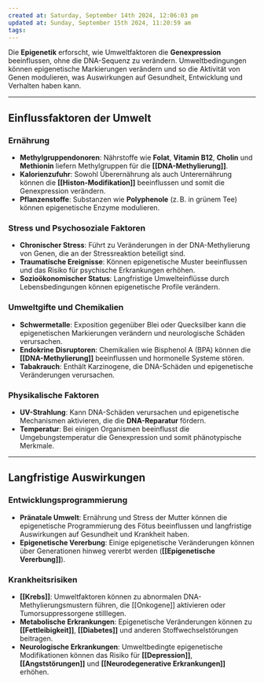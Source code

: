 ```yaml
---
created at: Saturday, September 14th 2024, 12:06:03 pm
updated at: Sunday, September 15th 2024, 11:20:59 am
tags: 
---
```

Die **Epigenetik** erforscht, wie Umweltfaktoren die **Genexpression** beeinflussen, ohne die DNA-Sequenz zu verändern. Umweltbedingungen können epigenetische Markierungen verändern und so die Aktivität von Genen modulieren, was Auswirkungen auf Gesundheit, Entwicklung und Verhalten haben kann.

---

## Einflussfaktoren der Umwelt

### Ernährung

- **Methylgruppendonoren**: Nährstoffe wie **Folat**, **Vitamin B12**, **Cholin** und **Methionin** liefern Methylgruppen für die **[[DNA-Methylierung]]**.
- **Kalorienzufuhr**: Sowohl Überernährung als auch Unterernährung können die **[[Histon-Modifikation]]** beeinflussen und somit die Genexpression verändern.
- **Pflanzenstoffe**: Substanzen wie **Polyphenole** (z. B. in grünem Tee) können epigenetische Enzyme modulieren.

### Stress und Psychosoziale Faktoren

- **Chronischer Stress**: Führt zu Veränderungen in der DNA-Methylierung von Genen, die an der Stressreaktion beteiligt sind.
- **Traumatische Ereignisse**: Können epigenetische Muster beeinflussen und das Risiko für psychische Erkrankungen erhöhen.
- **Sozioökonomischer Status**: Langfristige Umwelteinflüsse durch Lebensbedingungen können epigenetische Profile verändern.

### Umweltgifte und Chemikalien

- **Schwermetalle**: Exposition gegenüber Blei oder Quecksilber kann die epigenetischen Markierungen verändern und neurologische Schäden verursachen.
- **Endokrine Disruptoren**: Chemikalien wie Bisphenol A (BPA) können die **[[DNA-Methylierung]]** beeinflussen und hormonelle Systeme stören.
- **Tabakrauch**: Enthält Karzinogene, die DNA-Schäden und epigenetische Veränderungen verursachen.

### Physikalische Faktoren

- **UV-Strahlung**: Kann DNA-Schäden verursachen und epigenetische Mechanismen aktivieren, die die **DNA-Reparatur** fördern.
- **Temperatur**: Bei einigen Organismen beeinflusst die Umgebungstemperatur die Genexpression und somit phänotypische Merkmale.


---

## Langfristige Auswirkungen

### Entwicklungsprogrammierung

- **Pränatale Umwelt**: Ernährung und Stress der Mutter können die epigenetische Programmierung des Fötus beeinflussen und langfristige Auswirkungen auf Gesundheit und Krankheit haben.
- **Epigenetische Vererbung**: Einige epigenetische Veränderungen können über Generationen hinweg vererbt werden (**[[Epigenetische Vererbung]]**).

### Krankheitsrisiken

- **[[Krebs]]**: Umweltfaktoren können zu abnormalen DNA-Methylierungsmustern führen, die [[Onkogene]] aktivieren oder Tumorsuppressorgene stilllegen.
- **Metabolische Erkrankungen**: Epigenetische Veränderungen können zu **[[Fettleibigkeit]]**, **[[Diabetes]]** und anderen Stoffwechselstörungen beitragen.
- **Neurologische Erkrankungen**: Umweltbedingte epigenetische Modifikationen können das Risiko für **[[Depression]]**, **[[Angststörungen]]** und **[[Neurodegenerative Erkrankungen]]** erhöhen.